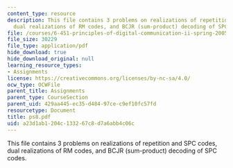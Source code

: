 ```yaml
---
content_type: resource
description: This file contains 3 problems on realizations of repetition and SPC codes,
  dual realizations of RM codes, and BCJR (sum-product) decoding of SPC codes.
file: /courses/6-451-principles-of-digital-communication-ii-spring-2005/a23d1ab1204c133267c8d7a6abb4c06c_ps8.pdf
file_size: 30229
file_type: application/pdf
hide_download: true
hide_download_original: null
learning_resource_types:
- Assignments
license: https://creativecommons.org/licenses/by-nc-sa/4.0/
ocw_type: OCWFile
parent_title: Assignments
parent_type: CourseSection
parent_uid: 429aa445-ec35-d484-97ce-c9ef10fc57fd
resourcetype: Document
title: ps8.pdf
uid: a23d1ab1-204c-1332-67c8-d7a6abb4c06c
---
```

This file contains 3 problems on realizations of repetition and SPC codes, dual realizations of RM codes, and BCJR (sum-product) decoding of SPC codes.